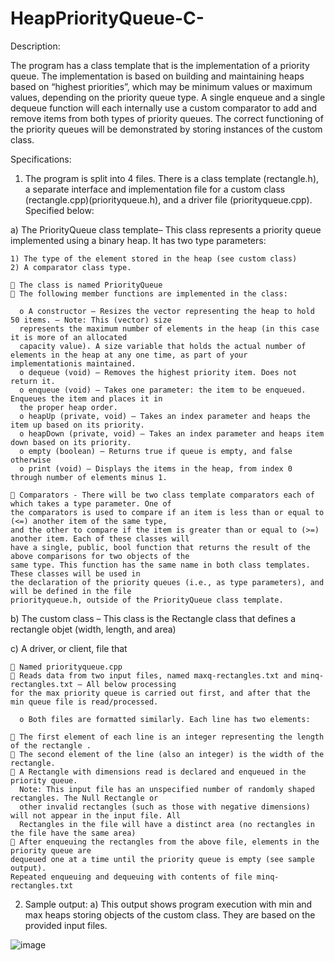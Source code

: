 # HeapPriorityQueue-C-

Description:

The program has a class template that is the implementation of a priority queue. The implementation is
based on building and maintaining heaps based on “highest priorities”, which may be minimum values or maximum
values, depending on the priority queue type. A single enqueue and a single dequeue function will each internally use a
custom comparator to add and remove items from both types of priority queues. The correct functioning of the priority
queues will be demonstrated by storing instances of the custom class. 

Specifications:

1. The program is split into 4 files. There is a class template (rectangle.h), a separate interface and implementation file
for a custom class (rectangle.cpp)(priorityqueue.h), and a driver file (priorityqueue.cpp). Specified below:

  a) The PriorityQueue class template– This class represents a priority queue implemented using a binary heap. It has
  two type parameters: 
  
    1) The type of the element stored in the heap (see custom class)
    2) A comparator class type.

     The class is named PriorityQueue
     The following member functions are implemented in the class:

      o A constructor – Resizes the vector representing the heap to hold 50 items. – Note: This (vector) size
      represents the maximum number of elements in the heap (in this case it is more of an allocated
      capacity value). A size variable that holds the actual number of elements in the heap at any one time, as part of your                   implementationis maintained.
      o dequeue (void) – Removes the highest priority item. Does not return it.
      o enqueue (void) – Takes one parameter: the item to be enqueued. Enqueues the item and places it in
      the proper heap order.
      o heapUp (private, void) – Takes an index parameter and heaps the item up based on its priority.
      o heapDown (private, void) – Takes an index parameter and heaps item down based on its priority.
      o empty (boolean) – Returns true if queue is empty, and false otherwise 
      o print (void) – Displays the items in the heap, from index 0 through number of elements minus 1.

     Comparators - There will be two class template comparators each of which takes a type parameter. One of
    the comparators is used to compare if an item is less than or equal to (<=) another item of the same type,
    and the other to compare if the item is greater than or equal to (>=) another item. Each of these classes will
    have a single, public, bool function that returns the result of the above comparisons for two objects of the
    same type. This function has the same name in both class templates. These classes will be used in
    the declaration of the priority queues (i.e., as type parameters), and will be defined in the file
    priorityqueue.h, outside of the PriorityQueue class template. 
  
  b) The custom class – This class is the Rectangle class that defines a rectangle objet (width, length, and area)
  
  c) A driver, or client, file that
  
     Named priorityqueue.cpp
     Reads data from two input files, named maxq-rectangles.txt and minq-rectangles.txt – All below processing
    for the max priority queue is carried out first, and after that the min queue file is read/processed.
    
      o Both files are formatted similarly. Each line has two elements:
    
     The first element of each line is an integer representing the length of the rectangle .
     The second element of the line (also an integer) is the width of the rectangle.
     A Rectangle with dimensions read is declared and enqueued in the priority queue.
      Note: This input file has an unspecified number of randomly shaped rectangles. The Null Rectangle or
      other invalid rectangles (such as those with negative dimensions) will not appear in the input file. All
      Rectangles in the file will have a distinct area (no rectangles in the file have the same area)
     After enqueuing the rectangles from the above file, elements in the priority queue are
    dequeued one at a time until the priority queue is empty (see sample output).
    Repeated enqueuing and dequeuing with contents of file minq-rectangles.txt

2. Sample output:
a) This output shows program execution with min and max heaps storing objects of the custom class. They are
based on the provided input files. 

![image](https://user-images.githubusercontent.com/97635420/189786870-5f9e3d18-fafd-47d0-83a2-def54a08ab4e.png)

